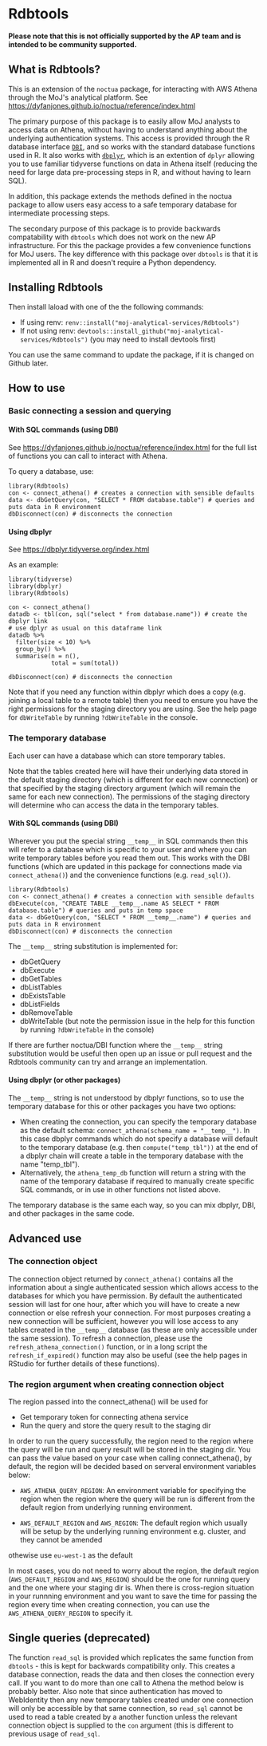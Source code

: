 # Rdbtools

**Please note that this is not officially supported by the AP team and is intended to be community supported.**

## What is Rdbtools?

This is an extension of the `noctua` package, for interacting with AWS Athena through the MoJ's analytical platform.
See https://dyfanjones.github.io/noctua/reference/index.html

The primary purpose of this package is to easily allow MoJ analysts to access data on Athena, without having to understand anything about the underlying authentication systems.
This access is provided through the R database interface [`DBI`](https://dbi.r-dbi.org/), and so works with the standard database functions used in R.
It also works with [`dbplyr`](https://dbplyr.tidyverse.org/), which is an extention of `dplyr` allowing you to use familiar tidyverse functions on data in Athena itself (reducing the need for large data pre-processing steps in R, and without having to learn SQL).

In addition, this package extends the methods defined in the noctua package to allow users easy access to a safe temporary database for intermediate processing steps.

The secondary purpose of this package is to provide backwards compatability with `dbtools` which does not work on the new AP infrastructure.
For this the package provides a few convenience functions for MoJ users.
The key difference with this package over `dbtools` is that it is implemented all in R and doesn't require a Python dependency.

## Installing Rdbtools

Then install laload with one of the the following commands:

 - If using renv: `renv::install("moj-analytical-services/Rdbtools")`
 - If not using renv: `devtools::install_github("moj-analytical-services/Rdbtools")` (you may need to install devtools first)

You can use the same command to update the package, if it is changed on Github later.

## How to use

### Basic connecting a session and querying

#### With SQL commands (using DBI)

See https://dyfanjones.github.io/noctua/reference/index.html for the full list of functions you can call to interact with Athena.

To query a database, use:

```
library(Rdbtools)
con <- connect_athena() # creates a connection with sensible defaults
data <- dbGetQuery(con, "SELECT * FROM database.table") # queries and puts data in R environment
dbDisconnect(con) # disconnects the connection
```

#### Using dbplyr

See https://dbplyr.tidyverse.org/index.html

As an example:
```
library(tidyverse)
library(dbplyr)
library(Rdbtools)

con <- connect_athena()
datadb <- tbl(con, sql("select * from database.name")) # create the dbplyr link
# use dplyr as usual on this dataframe link
datadb %>%
  filter(size < 10) %>%
  group_by() %>%
  summarise(n = n(),
            total = sum(total))

dbDisconnect(con) # disconnects the connection
```

Note that if you need any function within dbplyr which does a copy (e.g. joining a local table to a remote table)
then you need to ensure you have the right permissions for the staging directory you are using.
See the help page for `dbWriteTable` by running `?dbWriteTable` in the console.

### The temporary database

Each user can have a database which can store temporary tables.

Note that the tables created here will have their underlying data stored in the default staging directory
(which is different for each new connection) or that specified by the staging directory argument 
(which will remain the same for each new connection).
The permissions of the staging directory will determine who can access the data in the temporary tables.

#### With SQL commands (using DBI)

Wherever you put the special string `__temp__` in SQL commands then this will refer to a database which is specific to your user and where you can write temporary tables before you read them out.
This works with the DBI functions (which are updated in this package for connections made via `connect_athena()`) and the convenience functions (e.g. `read_sql()`).

```
library(Rdbtools)
con <- connect_athena() # creates a connection with sensible defaults
dbExecute(con, "CREATE TABLE __temp__.name AS SELECT * FROM database.table") # queries and puts in temp space
data <- dbGetQuery(con, "SELECT * FROM __temp__.name") # queries and puts data in R environment
dbDisconnect(con) # disconnects the connection
```

The `__temp__` string substitution is implemented for:

 + dbGetQuery
 + dbExecute
 + dbGetTables
 + dbListTables
 + dbExistsTable
 + dbListFields
 + dbRemoveTable
 + dbWriteTable (but note the permission issue in the help for this function by running `?dbWriteTable` in the console)

If there are further noctua/DBI function where the `__temp__` string substitution would be useful then open up an issue or pull request and the Rdbtools community can try and arrange an implementation.

#### Using dbplyr (or other packages)

The `__temp__` string is not understood by dbplyr functions, so to use the temporary database for this or other packages you have two options:

 + When creating the connection, you can specify the temporary database as the default schema: `connect_athena(schema_name = "__temp__")`. In this case dbplyr commands which do not specify a database will default to the temporary database (e.g. then `compute("temp_tbl"))` at the end of a dbplyr chain will create a table in the temporary database with the name "temp_tbl").
 + Alternatively, the `athena_temp_db` function will return a string with the name of the temporary database if required to manually create specific SQL commands, or in use in other functions not listed above.
 
The temporary database is the same each way, so you can mix dbplyr, DBI, and other packages in the same code.

## Advanced use

### The connection object

The connection object returned by `connect_athena()` contains all the information about a single authenticated session which allows access to the databases for which you have permission.
By default the authenticated session will last for one hour, after which you will have to create a new connection or else refresh your connection.
For most purposes creating a new connection will be sufficient, however you will lose access to any tables created in the `__temp__` database (as these are only accessible under the same session).
To refresh a connection, please use the `refresh_athena_connection()` function, or in a long script the `refresh_if_expired()` function may also be useful (see the help pages in RStudio for further details of these functions).



### The region argument when creating connection object

The region passed into the connect_athena() will be used for 
- Get temporary token for connecting athena service
- Run the query and store the query result to the staging dir

In order to run the query successfully, the region need to the region where the query will be run and query result will be stored in the staging dir. You can pass the value based on your case when calling connect_athena(), by default, the region will be decided based on serveral environment variables below:

- `AWS_ATHENA_QUERY_REGION`: An environment variable for specifying the region when the region where the query will be run is different from the default region from underlying running environment.

- `AWS_DEFAULT_REGION` and `AWS_REGION`: The default region which usually will be setup by the underlying running environment e.g. cluster, and they cannot be amended

othewise use `eu-west-1` as the default

In most cases, you do not need to worry about the region, the default region (`AWS_DEFAULT_REGION` and `AWS_REGION`) should be the one for running query and the one where your staging dir is.  When there is cross-region situation in your runnning environment and you want to save the time for passing the region every time when creating connection, you can use the `AWS_ATHENA_QUERY_REGION` to specify it. 

## Single queries (deprecated)

The function `read_sql` is provided which replicates the same function from `dbtools` - this is kept for backwards compatibility only.
This creates a database connection, reads the data and then closes the connection every call.
If you want to do more than one call to Athena the method below is probably better.
Also note that since authentication has moved to WebIdentity then any new temporary tables created under one connection will only be accessible by that same connection, so `read_sql` cannot be used to read a table created by a another function unless the relevant connection object is supplied to the `con` argument (this is different to previous usage of `read_sql`.
